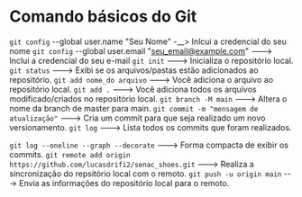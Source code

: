 # Comando básicos do Git

``git config`` --global user.name "Seu Nome" -__> Inlcui a credencial do seu nome
``git config`` --global user.email "seu_email@example.com" ---> Inclui a credencial do seu e-mail
``git init`` ---> Inicializa o repositório local.
``git status`` ---> Exibi se os arquivos/pastas estão adicionados ao repositório.
``git add nome_do arquivo`` ---> Você adiciona o arquivo ao repositório local.
`git add .` ---> Você adiciona todos os arquivos modificado/criados no repositório local.
`git branch -M main` ---> Altera o nome da branch de master para main.
`git commit -m "mensagem de atualização"` ---> Cria um commit para que seja realizado um novo versionamento.
`git log` ---> Lista todos os commits que foram realizados.

`git log --oneline --graph --decorate` ---> Forma compacta de exibir os commits.
``git remote add origin https://github.com/lucasdrifi2/senac_shoes.git`` ---> Realiza a sincronização do repsitório local com o remoto.
``git push -u origin main`` ---> Envia as informações do repositório local para o remoto.
